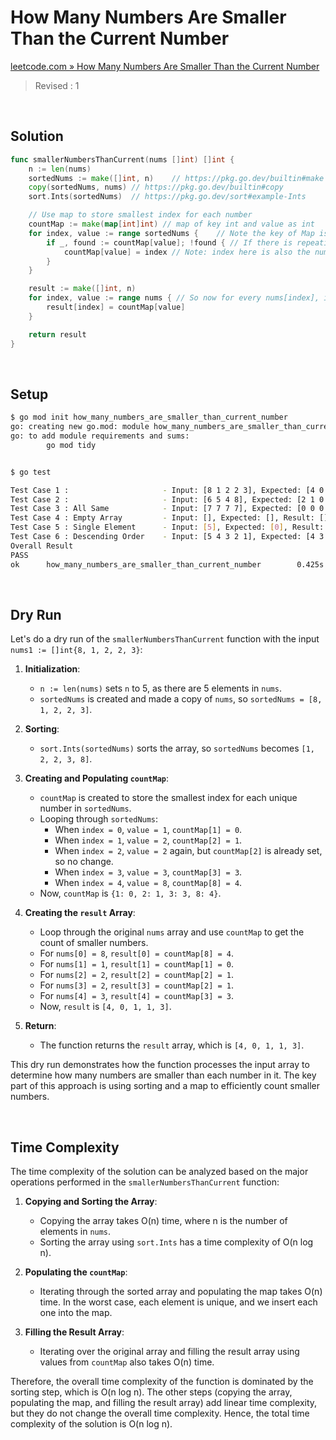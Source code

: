 # How Many Numbers Are Smaller Than the Current Number

[leetcode.com » How Many Numbers Are Smaller Than the Current Number](https://leetcode.com/problems/how-many-numbers-are-smaller-than-the-current-number)

> Revised : 1

<br>

## Solution

```go
func smallerNumbersThanCurrent(nums []int) []int {
    n := len(nums)
    sortedNums := make([]int, n)    // https://pkg.go.dev/builtin#make
    copy(sortedNums, nums) // https://pkg.go.dev/builtin#copy
    sort.Ints(sortedNums)  // https://pkg.go.dev/sort#example-Ints

    // Use map to store smallest index for each number
    countMap := make(map[int]int) // map of key int and value as int
    for index, value := range sortedNums {    // Note the key of Map is actually the value in sortedNums, so for [ 0 2 ], we create countMap[0]=0, countMap[2]=1
        if _, found := countMap[value]; !found { // If there is repeation, like 0 1 1, then our countMap[1] should have 1, the second occurance should fail.
            countMap[value] = index // Note: index here is also the number of values that are smaller than the number at this index. For 0th index number, there is no number smaller than this and likewise.
        }
    }

    result := make([]int, n)
    for index, value := range nums { // So now for every nums[index], i need to return how many numbers are smaller than this, which is actually stored in countMap[nums[index]]
        result[index] = countMap[value]
    }

    return result
}
```

<br>

## Setup

```bash
$ go mod init how_many_numbers_are_smaller_than_current_number                  
go: creating new go.mod: module how_many_numbers_are_smaller_than_current_number
go: to add module requirements and sums:
        go mod tidy


$ go test

Test Case 1 :                     - Input: [8 1 2 2 3], Expected: [4 0 1 1 3], Result: [4 0 1 1 3]    --------- Pass
Test Case 2 :                     - Input: [6 5 4 8], Expected: [2 1 0 3], Result: [2 1 0 3]    --------- Pass
Test Case 3 : All Same            - Input: [7 7 7 7], Expected: [0 0 0 0], Result: [0 0 0 0]    --------- Pass
Test Case 4 : Empty Array         - Input: [], Expected: [], Result: []    --------- Pass
Test Case 5 : Single Element      - Input: [5], Expected: [0], Result: [0]    --------- Pass
Test Case 6 : Descending Order    - Input: [5 4 3 2 1], Expected: [4 3 2 1 0], Result: [4 3 2 1 0]    --------- Pass
Overall Result
PASS
ok      how_many_numbers_are_smaller_than_current_number        0.425s
```

<br>

## Dry Run

Let's do a dry run of the `smallerNumbersThanCurrent` function with the input `nums1 := []int{8, 1, 2, 2, 3}`:

1. **Initialization**:
   - `n := len(nums)` sets `n` to 5, as there are 5 elements in `nums`.
   - `sortedNums` is created and made a copy of `nums`, so `sortedNums = [8, 1, 2, 2, 3]`.

2. **Sorting**:
   - `sort.Ints(sortedNums)` sorts the array, so `sortedNums` becomes `[1, 2, 2, 3, 8]`.

3. **Creating and Populating `countMap`**:
   - `countMap` is created to store the smallest index for each unique number in `sortedNums`.
   - Looping through `sortedNums`:
     - When `index = 0`, `value = 1`, `countMap[1] = 0`.
     - When `index = 1`, `value = 2`, `countMap[2] = 1`.
     - When `index = 2`, `value = 2` again, but `countMap[2]` is already set, so no change.
     - When `index = 3`, `value = 3`, `countMap[3] = 3`.
     - When `index = 4`, `value = 8`, `countMap[8] = 4`.
   - Now, `countMap` is `{1: 0, 2: 1, 3: 3, 8: 4}`.

4. **Creating the `result` Array**:
   - Loop through the original `nums` array and use `countMap` to get the count of smaller numbers.
   - For `nums[0] = 8`, `result[0] = countMap[8] = 4`.
   - For `nums[1] = 1`, `result[1] = countMap[1] = 0`.
   - For `nums[2] = 2`, `result[2] = countMap[2] = 1`.
   - For `nums[3] = 2`, `result[3] = countMap[2] = 1`.
   - For `nums[4] = 3`, `result[4] = countMap[3] = 3`.
   - Now, `result` is `[4, 0, 1, 1, 3]`.

5. **Return**:
   - The function returns the `result` array, which is `[4, 0, 1, 1, 3]`.

This dry run demonstrates how the function processes the input array to determine how many numbers are smaller than each number in it. The key part of this approach is using sorting and a map to efficiently count smaller numbers.

<br>

## Time Complexity

The time complexity of the solution can be analyzed based on the major operations performed in the `smallerNumbersThanCurrent` function:

1. **Copying and Sorting the Array**:
   - Copying the array takes O(n) time, where n is the number of elements in `nums`.
   - Sorting the array using `sort.Ints` has a time complexity of O(n log n).

2. **Populating the `countMap`**:
   - Iterating through the sorted array and populating the map takes O(n) time. In the worst case, each element is unique, and we insert each one into the map.

3. **Filling the Result Array**:
   - Iterating over the original array and filling the result array using values from `countMap` also takes O(n) time.

Therefore, the overall time complexity of the function is dominated by the sorting step, which is O(n log n). The other steps (copying the array, populating the map, and filling the result array) add linear time complexity, but they do not change the overall time complexity. Hence, the total time complexity of the solution is O(n log n).
